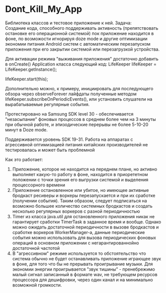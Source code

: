 # Dont_Kill_My_App
Библиотека классов и тестовое приложение к ней.
Задача:  
Создание кода, способного поддерживать активность (препятствовать остановке его операционной системой) 
пок приложение находится в фоне, по возможости игнорируя doze mode и другие оптимизации экономии 
питания Android систем с автоматическим перезапуском приложения при его закрытии системой или
перезагрузкой устройства.


Для активации режима "выживания приложения" достаточно добавить в onCreate() Application класса
следующий код: 
LifeKeeper lifeKeeper = LifeKeeper.getInstance();

lifeKeeper.start(this);

Дополнительно можно, к примеру,  инициировать для последующего обзора через  observeForever лайфдаты
полученные методом lifeKeeper.subscribeOnPeriodicEvents(), или установить слушатели на вырабатываемые
регулярные события.


Протестировано на Samsung SDK level 30 - обеспечивается "незасыпание" фоновых процессов в среднем 
более чем на 3 минуты при обычной работе, и эпизодические перерывы не более 5-10-20 минут в Doze mode.

Поддерживается уровень SDK 19-31. Работа на аппаратах с агрессивной оптимизацией питания китайских
производителей не тестировалась и может быть проблемной

Как это работает:

1. Приложение, которое не находится на переднем плане, но активно выполняет какую-то работу в фоне,
 находится в приорететном положении с точки зрения его выгрузки системой и выделения процессорного 
 времени
2. Приложение остановленное или убитое, но имеющее активные бродкаст ресиверы и воркеры  перезапускается 
и при их сработке (получении события). Таким образом, следует подписаться на возможно большее
количество системных бродкастов  и  создать несколько регулярных воркеров с разной периодичностью
3. Timer из класса java.util для остановленного приложения никак не гарантирует сработки TimerTask 
в заданное время и вообще. Однако можно ожидать достаточной периодичности в вызове бродкастов и сработке 
воркеров WorkerManager-a, данные периодические события можно использовать для вызова периодических 
фоновых операций в основном приложении с негарантированнойно достаточной частотой
4. В "агрессивном" режиме используется то обстоятельство что система обычно не будет останавливать
 приложение играющее звук в фоне, для того что бы не прерывать проигрывание музыки. Для экономии
 энергии проигрывается "звук тишины" - пренебрежимо малый сигнал записанный в формате wav, не 
 требующем ресурсов процессора для дешифровки, через один канал и на минимально возможной громкости.
  
          
